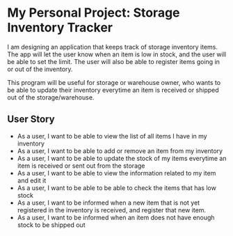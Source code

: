 # My Personal Project: Storage Inventory Tracker

I am designing an application that keeps track of storage inventory items. The app will let the user know when an item 
is low in stock, and the user will be able to set the limit. The user will also be able to register items going in 
or out of the inventory.

This program will be useful for storage or warehouse owner, who wants to be able to update their inventory everytime
an item is received or shipped out of the storage/warehouse.

## User Story
-  As a user, I want to be able to view the list of all items I have in my inventory
-  As a user, I want to be able to add or remove an item from my inventory
-  As a user, I want to be able to update the stock of my items everytime 
   an item is received or sent out from the storage
-  As a user, I want to be able to view the information related to my item and edit it
-  As a user, I want to be able to be able to check the items that has low stock
-  As a user, I want to be informed when a new item that is not yet registered in the inventory is received, 
   and register that new item.
-  As a user, I want to be informed when an item does not have enough stock to be shipped out

